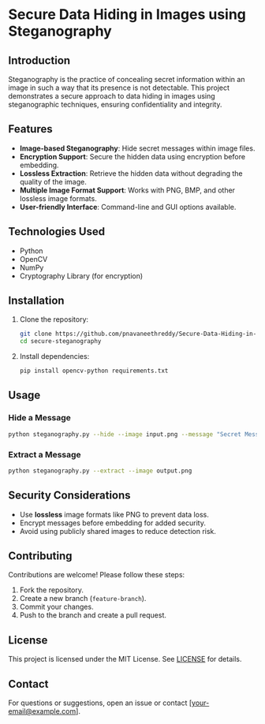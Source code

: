 # Secure Data Hiding in Images using Steganography

## Introduction
Steganography is the practice of concealing secret information within an image in such a way that its presence is not detectable. This project demonstrates a secure approach to data hiding in images using steganographic techniques, ensuring confidentiality and integrity.

## Features
- **Image-based Steganography**: Hide secret messages within image files.
- **Encryption Support**: Secure the hidden data using encryption before embedding.
- **Lossless Extraction**: Retrieve the hidden data without degrading the quality of the image.
- **Multiple Image Format Support**: Works with PNG, BMP, and other lossless image formats.
- **User-friendly Interface**: Command-line and GUI options available.

## Technologies Used
- Python
- OpenCV
- NumPy
- Cryptography Library (for encryption)

## Installation
1. Clone the repository:
   ```sh
   git clone https://github.com/pnavaneethreddy/Secure-Data-Hiding-in-Images-using-Steganography.git
   cd secure-steganography
   ```
2. Install dependencies:
   ```sh
   pip install opencv-python requirements.txt
   ```

## Usage
### Hide a Message
```sh
python steganography.py --hide --image input.png --message "Secret Message" --output output.png
```

### Extract a Message
```sh
python steganography.py --extract --image output.png
```

## Security Considerations
- Use **lossless** image formats like PNG to prevent data loss.
- Encrypt messages before embedding for added security.
- Avoid using publicly shared images to reduce detection risk.

## Contributing
Contributions are welcome! Please follow these steps:
1. Fork the repository.
2. Create a new branch (`feature-branch`).
3. Commit your changes.
4. Push to the branch and create a pull request.

## License
This project is licensed under the MIT License. See [LICENSE](LICENSE) for details.

## Contact
For questions or suggestions, open an issue or contact [your-email@example.com].

